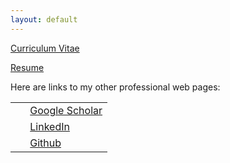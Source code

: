 ```yaml
---
layout: default
---
```


<!-- Curriculum Vitae <i class="fa fa-download"> </i> -->
[Curriculum Vitae](http://debasmita-das-econ.github.io/resources/Debasmita_Das_CV_Sep_2021.pdf) <i class="fa fa-file-pdf-o"> </i> <br>

[Resume](http://debasmita-das-econ.github.io/resources/Resume_Debasmita_Das_Oct2021.pdf)  <i class="fa fa-file-pdf-o"> </i>



Here are links to my other professional web pages:<br>

<table style="width:100%">
  <tr>
    <td width="15%"><i class="ai ai-google-scholar fa-lg"> </i> </td>
    <td><a href ="https://scholar.google.com/citations?user=wj_yfJMAAAAJ&hl=en&oi=sra">Google Scholar</a></td>
  </tr>
  <tr>
    <td width="15%"><i class="fa fa-linkedin fa-lg"> </i></td>
    <td><a href ="https://www.linkedin.com/in/dasdebasmita">LinkedIn</a></td>
  </tr>
  <tr>
    <td width="15%"><i class="fa fa-github fa-lg"> </i></td>
    <td><a href ="https://github.com/debasmita-das-econ">Github</a></td>
  </tr>

</table>


<!--
[Google Scholar](https://scholar.google.com/citations?user=wj_yfJMAAAAJ&hl=en&oi=sra) <i class="ai ai-google-scholar fa-lg"> </i>  <br>
[LinkedIn](https://www.linkedin.com/in/dasdebasmita) <i class="fa fa-linkedin fa-lg"> </i>  <br>
[Ideas](https://ideas.repec.org/f/pda898.html) <i class="ai ai-ideas-repec fa-lg"> </i> <br>
[Github](https://github.com/debasmita-das-econ) <i class="fa fa-github fa-lg"> </i>  <br>
[ResearchGate](https://www.researchgate.net/profile/Debasmita-Das-3) <i class="ai ai-researchgate fa-lg"> </i>  <br>
[ORCiD](https://orcid.org/0000-0003-3339-570X) <i class="ai ai-orcid fa-lg"> </i>  <br>
-->
<!-- <i class="ai ai-ssrn ai-2x"> </i> -->

<br>


<br><br><br>
